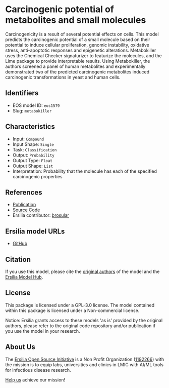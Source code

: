 # Carcinogenic potential of metabolites and small molecules

Carcinogenicity is a result of several potential effects on  cells. This model predicts the carcinogenic potential of a small molecule based on their potential to induce cellular proliferation, genomic instability, oxidative stress, anti-apoptotic responses and epigenetic alterations. Metabokiller uses the Chemical Checker signaturizer to featurize the molecules, and the Lime package to provide interpretable results. Using Metabokiller, the authors screened a panel of human metabolites and experimentally demonstrated two of the predicted carcinogenic metabolites induced carcinogenic transformations in yeast and human cells.

## Identifiers

* EOS model ID: `eos1579`
* Slug: `metabokiller`

## Characteristics

* Input: `Compound`
* Input Shape: `Single`
* Task: `Classification`
* Output: `Probability`
* Output Type: `Float`
* Output Shape: `List`
* Interpretation: Probability that the molecule has each of the specified carcinogenic properties

## References

* [Publication](https://doi.org/10.1038/s41589-022-01110-7)
* [Source Code](https://github.com/the-ahuja-lab/Metabokiller)
* Ersilia contributor: [brosular](https://github.com/brosular)

## Ersilia model URLs
* [GitHub](https://github.com/ersilia-os/eos1579)

## Citation

If you use this model, please cite the [original authors](https://doi.org/10.1038/s41589-022-01110-7) of the model and the [Ersilia Model Hub](https://github.com/ersilia-os/ersilia/blob/master/CITATION.cff).

## License

This package is licensed under a GPL-3.0 license. The model contained within this package is licensed under a Non-commercial license.

Notice: Ersilia grants access to these models 'as is' provided by the original authors, please refer to the original code repository and/or publication if you use the model in your research.

## About Us

The [Ersilia Open Source Initiative](https://ersilia.io) is a Non Profit Organization ([1192266](https://register-of-charities.charitycommission.gov.uk/charity-search/-/charity-details/5170657/full-print)) with the mission is to equip labs, universities and clinics in LMIC with AI/ML tools for infectious disease research.

[Help us](https://www.ersilia.io/donate) achieve our mission!